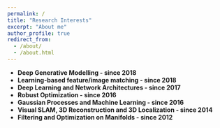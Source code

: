 ```yaml
---
permalink: /
title: "Research Interests"
excerpt: "About me"
author_profile: true
redirect_from: 
  - /about/
  - /about.html
---
```


- **Deep Generative Modelling - since 2018**
- **Learning-based feature/image matching - since 2018**
- **Deep Learning and Network Architectures - since 2017**
- **Robust Optimization - since 2016**
- **Gaussian Processes and Machine Learning - since 2016**
- **Visual SLAM, 3D Reconstruction and 3D Localization - since 2014**
- **Filtering and Optimization on Manifolds - since 2012**
